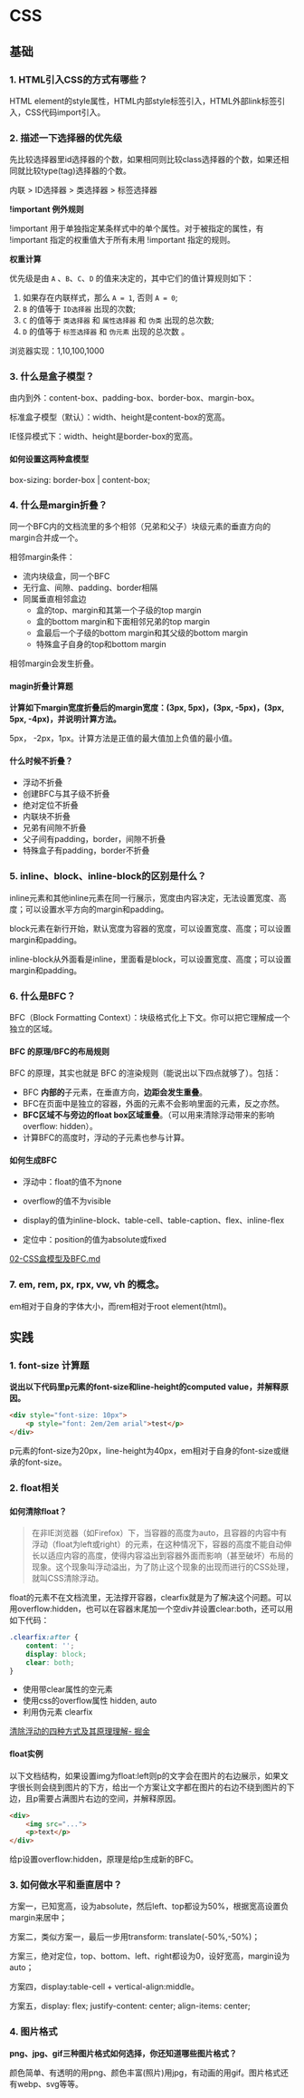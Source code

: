 # CSS

## 基础

### 1. HTML引入CSS的方式有哪些？

HTML element的style属性，HTML内部style标签引入，HTML外部link标签引入，CSS代码import引入。



### 2. 描述一下选择器的优先级

先比较选择器里id选择器的个数，如果相同则比较class选择器的个数，如果还相同就比较type(tag)选择器的个数。

内联  > ID选择器  > 类选择器 > 标签选择器

**!important 例外规则**

!important 用于单独指定某条样式中的单个属性。对于被指定的属性，有 !important 指定的权重值大于所有未用 !important 指定的规则。

**权重计算**

优先级是由 `A` 、`B`、`C`、`D` 的值来决定的，其中它们的值计算规则如下：

1. 如果存在内联样式，那么 `A = 1`, 否则 `A = 0`;
2. `B` 的值等于 `ID选择器` 出现的次数;
3. `C` 的值等于 `类选择器` 和 `属性选择器` 和 `伪类` 出现的总次数;
4. `D` 的值等于 `标签选择器` 和 `伪元素` 出现的总次数 。

浏览器实现：1,10,100,1000



### 3. 什么是盒子模型？

由内到外：content-box、padding-box、border-box、margin-box。

标准盒子模型（默认）：width、height是content-box的宽高。

IE怪异模式下：width、height是border-box的宽高。

#### 如何设置这两种盒模型

box-sizing: border-box | content-box;



### 4. 什么是margin折叠？

同一个BFC内的文档流里的多个相邻（兄弟和父子）块级元素的垂直方向的margin合并成一个。

相邻margin条件：

- 流内块级盒，同一个BFC
- 无行盒、间隙、padding、border相隔
- 同属垂直相邻盒边
  - 盒的top、margin和其第一个子级的top margin
  - 盒的bottom margin和下面相邻兄弟的top margin
  - 盒最后一个子级的bottom margin和其父级的bottom margin
  - 特殊盒子自身的top和bottom margin

相邻margin会发生折叠。

#### magin折叠计算题

**计算如下margin宽度折叠后的margin宽度：(3px, 5px)，(3px, -5px)，(3px, 5px, -4px)，并说明计算方法。**

5px， -2px，1px。计算方法是正值的最大值加上负值的最小值。

#### 什么时候不折叠？

- 浮动不折叠
- 创建BFC与其子级不折叠
- 绝对定位不折叠
- 内联块不折叠
- 兄弟有间隙不折叠
- 父子间有padding，border，间隙不折叠
- 特殊盒子有padding，border不折叠



### 5. inline、block、inline-block的区别是什么？

inline元素和其他inline元素在同一行展示，宽度由内容决定，无法设置宽度、高度；可以设置水平方向的margin和padding。

block元素在新行开始，默认宽度为容器的宽度，可以设置宽度、高度；可以设置margin和padding。

inline-block从外面看是inline，里面看是block，可以设置宽度、高度；可以设置margin和padding。



### 6. 什么是BFC？

BFC（Block Formatting Context）：块级格式化上下文。你可以把它理解成一个独立的区域。

#### BFC 的原理/BFC的布局规则

BFC 的原理，其实也就是 BFC 的渲染规则（能说出以下四点就够了）。包括：

- BFC **内部的**子元素，在垂直方向，**边距会发生重叠**。
- BFC在页面中是独立的容器，外面的元素不会影响里面的元素，反之亦然。
- **BFC区域不与旁边的float box区域重叠**。（可以用来清除浮动带来的影响 overflow: hidden）。
- 计算BFC的高度时，浮动的子元素也参与计算。

#### 如何生成BFC

- 浮动中：float的值不为none

- overflow的值不为visible
- display的值为inline-block、table-cell、table-caption、flex、inline-flex
- 定位中：position的值为absolute或fixed

[02-CSS盒模型及BFC.md](https://github.com/qianguyihao/Web/blob/master/14-%E5%89%8D%E7%AB%AF%E9%9D%A2%E8%AF%95/02-CSS%E7%9B%92%E6%A8%A1%E5%9E%8B%E5%8F%8ABFC.md)



### 7. em, rem, px, rpx, vw, vh 的概念。

em相对于自身的字体大小，而rem相对于root element(html)。



## 实践

### 1. font-size 计算题

**说出以下代码里p元素的font-size和line-height的computed value，并解释原因。**

```html
<div style="font-size: 10px">
    <p style="font: 2em/2em arial">test</p>
</div>
```

p元素的font-size为20px，line-height为40px，em相对于自身的font-size或继承的font-size。

### 2. float相关

#### 如何清除float？

> 在非IE浏览器（如Firefox）下，当容器的高度为auto，且容器的内容中有浮动（float为left或right）的元素，在这种情况下，容器的高度不能自动伸长以适应内容的高度，使得内容溢出到容器外面而影响（甚至破坏）布局的现象。这个现象叫浮动溢出，为了防止这个现象的出现而进行的CSS处理，就叫CSS清除浮动。

float的元素不在文档流里，无法撑开容器，clearfix就是为了解决这个问题。可以用overflow:hidden，也可以在容器末尾加一个空div并设置clear:both，还可以用如下代码：

```css
.clearfix:after {
    content: '';
    display: block;
    clear: both;
}
```

- 使用带clear属性的空元素
- 使用css的overflow属性 hidden, auto
- 利用伪元素 clearfix

[清除浮动的四种方式及其原理理解- 掘金](https://juejin.im/post/59e7190bf265da4307025d91)

#### float实例

以下文档结构，如果设置img为float:left则p的文字会在图片的右边展示，如果文字很长则会绕到图片的下方，给出一个方案让文字都在图片的右边不绕到图片的下边，且p需要占满图片右边的空间，并解释原因。

```html
<div>
    <img src="...">
    <p>text</p>
</div>
```

给p设置overflow:hidden，原理是给p生成新的BFC。



### 3. 如何做水平和垂直居中？

方案一，已知宽高，设为absolute，然后left、top都设为50%，根据宽高设置负margin来居中；

方案二，类似方案一，最后一步用transform: translate(-50%,-50%)；

方案三，绝对定位，top、bottom、left、right都设为0，设好宽高，margin设为auto；

方案四，display:table-cell + vertical-align:middle。

方案五，display: flex; justify-content: center; align-items: center;



### 4. 图片格式

**png、jpg、gif三种图片格式如何选择，你还知道哪些图片格式？**

颜色简单、有透明的用png、颜色丰富(照片)用jpg，有动画的用gif。图片格式还有webp、svg等等。

